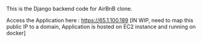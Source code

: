 This is the Django backend code for AirBnB clone.

Access the Application here : https://65.1.100.189 [IN WIP, need to map this public IP to a domain, Application is hosted on EC2 instance and running on docker]
